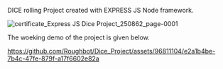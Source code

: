 DICE rolling Project created with EXPRESS JS Node framework.

![certificate_Express JS Dice Project_250862_page-0001](https://github.com/Roughbot/Dice_Project/assets/96811104/013d460c-ace1-4616-b9fa-993a94e3d6f4)


The woeking demo of the project is given below.


https://github.com/Roughbot/Dice_Project/assets/96811104/e2a1b4be-7b4c-47fe-879f-a17f6602e82a

